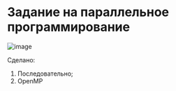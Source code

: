 # Задание на параллельное программирование

![image](https://github.com/user-attachments/assets/de47d5c4-9cc1-47dc-8dcb-e54d85cb9c5b)

Сделано:
  1. Последовательно;
  2. OpenMP
